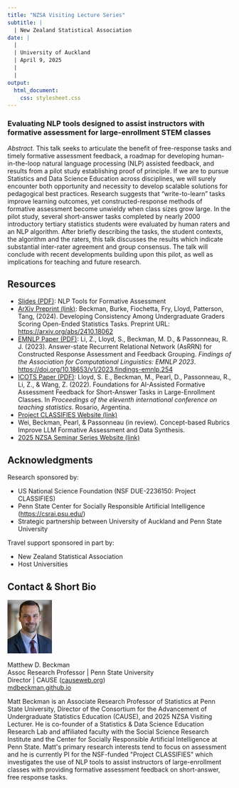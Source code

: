 ```yaml
---
title: "NZSA Visiting Lecture Series"
subtitle: | 
  | New Zealand Statistical Association
date: |
  | 
  | University of Auckland
  | April 9, 2025
  | 
  | 
output: 
  html_document: 
    css: stylesheet.css
---
```



### Evaluating NLP tools designed to assist instructors with formative assessment for large-enrollment STEM classes

*Abstract.* This talk seeks to articulate the benefit of free-response tasks and timely formative assessment feedback, a roadmap for developing human-in-the-loop natural language processing (NLP) assisted feedback, and results from a pilot study establishing proof of principle. If we are to pursue Statistics and Data Science Education across disciplines, we will surely encounter both opportunity and necessity to develop scalable solutions for pedagogical best practices. Research suggests that “write-to-learn” tasks improve learning outcomes, yet constructed-response methods of formative assessment become unwieldy when class sizes grow large. In the pilot study, several short-answer tasks completed by nearly 2000 introductory tertiary statistics students were evaluated by human raters and an NLP algorithm. After briefly describing the tasks, the student contexts, the algorithm and the raters, this talk discusses the results which indicate substantial inter-rater agreement and group consensus. The talk will conclude with recent developments building upon this pilot, as well as implications for teaching and future research.


## Resources

- [Slides (PDF)](docs/202504-uoa-scalable-formative-assessment.pdf): NLP Tools for Formative Assessment 
- [ArXiv Preprint (link)](https://arxiv.org/abs/2410.18062): Beckman, Burke, Fiochetta, Fry, Lloyd, Patterson, Tang, (2024). Developing Consistency Among Undergraduate Graders Scoring Open-Ended Statistics Tasks. Preprint URL: https://arxiv.org/abs/2410.18062
- [EMNLP Paper (PDF)](docs/EMNLP-Paper.pdf): Li, Z., Lloyd, S., Beckman, M. D., & Passonneau, R. J. (2023). Answer-state Recurrent Relational Network (AsRRN) for Constructed Response Assessment and Feedback Grouping.  *Findings of the Association for Computational Linguistics: EMNLP 2023*. https://doi.org/10.18653/v1/2023.findings-emnlp.254
- [ICOTS Paper (PDF)](docs/ICOTS-Paper.pdf): Lloyd, S. E., Beckman, M., Pearl, D., Passonneau, R., Li, Z., & Wang, Z. (2022). Foundations for AI-Assisted Formative Assessment Feedback for Short-Answer Tasks in Large-Enrollment Classes. In *Proceedings of the eleventh international conference on teaching statistics*. Rosario, Argentina.
- [Project CLASSIFIES Website (link)](https://project-classifies.weebly.com/)
- Wei, Beckman, Pearl, & Passonneau (in review). Concept-based Rubrics Improve LLM Formative Assessment and Data Synthesis. 
- [2025 NZSA Seminar Series Website (link)](https://mdbeckmantemp.github.io/2025-NZSA/)


## Acknowledgments

Research sponsored by:

- US National Science Foundation (NSF DUE-2236150: Project CLASSIFIES)
- Penn State Center for Socially Responsible Artificial Intelligence (<https://csrai.psu.edu/>)
- Strategic partnership between University of Auckland and Penn State University

Travel support sponsored in part by:

- New Zealand Statistical Association
- Host Universities


## Contact & Short Bio

![](directory-beckman-small.jpg)

Matthew D. Beckman  
Assoc Research Professor | Penn State University  
Director | CAUSE ([causeweb.org](https://causeweb.org))   
[mdbeckman.github.io](https://mdbeckman.github.io/)  


Matt Beckman is an Associate Research Professor of Statistics at Penn State University, Director of the Consortium for the Advancement of Undergraduate Statistics Education (CAUSE), and 2025 NZSA Visiting Lecturer.  He is co-founder of a Statistics & Data Science Education Research Lab and affiliated faculty with the Social Science Research Institute and the Center for Socially Responsible Artificial Intelligence at Penn State. Matt's primary research interests tend to focus on assessment and he is currently PI for the NSF-funded "Project CLASSIFIES" which investigates the use of NLP tools to assist instructors of large-enrollment classes with providing formative assessment feedback on short-answer, free response tasks.  
